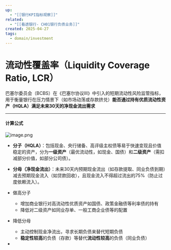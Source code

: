 ```yaml
---
up:
  - "[[银行KPI指标观察]]"
related:
  - "[[看透银行- CH01银行负债业务]]"
created: 2025-04-27
tags:
  - domain/investment
---
```


# **流动性覆盖率（Liquidity Coverage Ratio, LCR）**


巴塞尔委员会（BCBS）在《巴塞尔协议III》中引入的短期流动性风险监管指标，用于衡量银行在压力情景下（如市场动荡或存款挤兑）**能否通过持有优质流动性资产（HQLA）满足未来30天的净现金流出需求**


---

#### **计算公式**

![image.png](https://s1.vika.cn/space/2025/04/27/d2506c0071204f58a4c7c2eb5c7c2342)


- **分子（HQLA）**：包括现金、央行储备、高评级主权债等易于快速变现且价值稳定的资产，分为**一级资产**（最优流动性，如现金、国债）和**二级资产**（需扣减部分价值，如部分公司债）。
    
- **分母（净现金流出）**：未来30天内预期现金流出（如存款提取、同业负债到期）减去预期现金流入（如贷款回收），且现金流入不得超过流出的75%（防止过度依赖流入）。



- 做高分子
	- 增加商业银行对高流动性优质资产如国债、政策金融债等利率债的持有
	- 降低对二级资产如同业存单、一般工商企业债等的配置
- 降低分母
	- 主动控制现金净流出，寻求长期负债来替代短期负债
	- **稳定性较高**的负债（存款）等替代**流动性较高**的负债（同业负债）
- 
